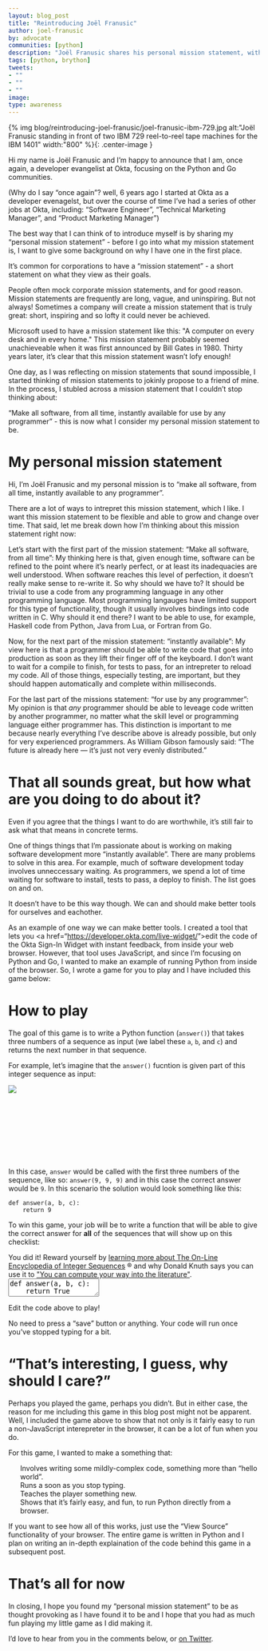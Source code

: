 ```yaml
---
layout: blog_post
title: "Reintroducing Joël Franusic"
author: joel-franusic
by: advocate
communities: [python]
description: "Joël Franusic shares his personal mission statement, with an live example"
tags: [python, brython]
tweets:
- ""
- ""
- ""
image:
type: awareness
---
```


<script src="https://cdn.jsdelivr.net/npm/brython@3.8.10/brython.min.js"></script>
<script src="https://cdn.jsdelivr.net/npm/brython@3.8.10/brython_stdlib.js"></script>
<script src="//cdnjs.cloudflare.com/ajax/libs/codemirror/5.37.0/codemirror.js"></script>
<script src="//cdnjs.cloudflare.com/ajax/libs/codemirror/5.37.0/mode/python/python.js"></script>
<script src="//cdnjs.cloudflare.com/ajax/libs/codemirror/5.37.0/addon/edit/matchbrackets.js"></script>
<link rel="stylesheet" href="//cdnjs.cloudflare.com/ajax/libs/codemirror/5.37.0/codemirror.css">
<link rel="stylesheet" href="//cdnjs.cloudflare.com/ajax/libs/codemirror/5.37.0/theme/neat.css" integrity="sha256-WMLC5bxpwvLiouYZo3maC9cKh1TBNxBNqrSjnlP0JQM=" crossorigin="anonymous" />
<style type="text/css">
  ul {
    list-style: none;
  }
li:before {
  margin: 0 0.25em;
}
  li.pass:before {
    content: "\2611"
  }
  li.fail:before {
    content: "\2610"
  }
  
  .alert {
    border-radius: 4px;
    padding: 12px 20px 12px 20px;
    display: none;
  }
  
  .alert > code {
    font-size: 16px;
  }
  
  .error {
    background-color: rgb(255, 243, 205);
    color: rgb(113, 100, 4);
  }
  
  .success {
    background-color: rgb(212, 237, 218);
    color: rgb(21, 87, 36);
  }
  
  .CodeMirror {
    height: auto !important;
  }
</style>

    
<script type="text/python3">

from browser import document, html, window, timer

def a000004():
    while True:
        yield(0)

def a000045():
    ring = [3, 5]
    while True:
        x = ring[0] + ring[1]
        yield(x)
        ring.append(x)
        ring.pop(0)

def a001477():
    x = 1
    while True:
        yield(x)
        x = x + 1

def a016777():
    x = 1
    while True:
        yield(x)
        x = x + 3

def a000079():
    x = 1
    while True:
        yield(2 ** x)
        x = x + 1

def play(func):
    document["messages"].clear()
    document["error"].clear()
    document["error"].style.display = "none"
    for incrementor in [a000004, a001477, a016777, a000079, a000045]:
        counter = incrementor()
        ring = [counter.__next__(), counter.__next__(), counter.__next__()]
        tests = 0
        name = incrementor.__name__
        checklist_message = f"""Sequence <a href="https://oeis.org/{name}" target="_blank">{name}</a>."""
        for want in counter:
            got = func(ring[0],ring[1],ring[2])
            if want != got:
                msg =  f"""Error with sequence {name}:
                          Expected <code>answer({ring[0]}, {ring[1]}, {ring[2]})</code> to return <code>{want}</code> 
                          but got <code>{got}</code> instead."""
                checklist_message = f"""Sequence <a href="https://oeis.org/{name}" target="_blank">{name}</a>."""
                document["messages"] <= html.LI(checklist_message, Class="fail")
                document["error"] <= html.DIV(msg, Class="error")
                document["error"].style.display = "block"
                return False
            ring.append(want)
            ring.pop(0)
            tests = tests + 1
            if tests > 50:
                break
        document["messages"] <= html.LI(checklist_message, Class="pass")
    document["success"].style.display = "block"
    return True

def runPy():
    print("runPy called")
    code = pyEditor.getValue()
    exec(code)

refresh_from_editor_delay_ms = 400

def edit_hook(cm, *arg):
    if cm.typing_delay_timer:
        timer.clear_timeout(cm.typing_delay_timer)
    cm.typing_delay_timer = timer.set_timeout(runPy, refresh_from_editor_delay_ms)

def init_hook(cm):
    cm.typing_delay_timer = None
    cm.on("changes", edit_hook)
    cm.on("update", edit_hook)

window.CodeMirror.defineInitHook(init_hook)

pyEditor = window.CodeMirror.fromTextArea(document["editor"], {
    "lineNumbers": True,
    "mode": "python",
    "matchBrackets": True,
    "indentUnit": 4,
    "theme": "neat"
})

</script>

{% img blog/reintroducing-joel-franusic/joel-franusic-ibm-729.jpg alt:"Joël Franusic standing in front of two IBM 729 reel-to-reel tape machines for the IBM 1401" width:"800" %}{: .center-image }

Hi my name is Joël Franusic and I&rsquo;m happy to announce that I am,
once again, a developer evangelist at Okta, focusing on the Python and Go communities.

(Why do I say &ldquo;once again&rdquo;? well, 6 years ago I started at Okta as a
developer evenagelst, but over the course of time I&rsquo;ve had a series
of other jobs at Okta, including: &ldquo;Software Engineer&rdquo;, &ldquo;Technical Marketing
Manager&rdquo;, and &ldquo;Product Marketing Manager&rdquo;)

The best way that I can think of to introduce myself is by sharing
my &ldquo;personal mission statement&rdquo; - before I go into what my
mission statement is, I want to give some background on why I have
one in the first place.

It&rsquo;s common for corporations to have a &ldquo;mission statement&rdquo; - a short
statement on what they view as their goals.

People often mock corporate mission statements, and for
good reason. Mission statements are frequently are long, vague, and uninspiring.
But not always! Sometimes a company will create a mission statement that
is truly great: short, inspiring and so lofty it could never be
achieved.

Microsoft used to have a mission statement like this: "A computer on every desk and in every home."
This mission statement probably seemed unachieveable
when it was first announced by Bill Gates in 1980. Thirty years later, it&rsquo;s
clear that this mission statement wasn&rsquo;t lofy enough!

One day, as I was reflecting on mission statements that sound impossible, I
started thinking of mission statements to jokinly propose to a friend of
mine. In the process, I stubled across a mission statement that I couldn&rsquo;t
stop thinking about:

&ldquo;Make all software, from all time, instantly available for use by any
programmer&rdquo; - this is now what I consider my personal mission statement to be.


# My personal mission statement

Hi, I&rsquo;m Joël Franusic and my personal mission is to &ldquo;make all
software, from all time, instantly available to any programmer&rdquo;.

There are a lot of ways to intrepret this mission
statement, which I like. I want this mission statement to be
flexible and able to grow and change over time.
That said, let me break down how I&rsquo;m thinking about this mission statement
right now:

Let&rsquo;s start with the first part of the mission statement: &ldquo;Make all software,
from all time&rdquo;: My thinking here is that, given enough time, software can be refined to the
point where it&rsquo;s nearly perfect, or at least its inadequacies are well
understood. When software reaches this level of perfection, it
doesn&rsquo;t really make sense to re-write it. So why should we have to?
It should be trivial to use a code from any programming language in
any other programming language. Most programming langauges have
limited support for this type of functionality, though it usually
involves bindings into code written in C. Why should it end there? I want to be able to
use, for example, Haskell code from Python, Java from Lua, or
Fortran from Go.

Now, for the next part of the mission statement: &ldquo;instantly available&rdquo;: My
view here is that a programmer should be able to write code that goes into
production
as soon as they lift their finger off of the keyboard. I don&rsquo;t want
to wait for a compile to finish, for tests to pass, for an
intrepreter to reload my code. All of those things, especially
testing, are important, but they should happen automatically and
complete within milliseconds.

For the last part of the missions statement: &ldquo;for use by any programmer&rdquo;:
My opinion is that *any* programmer should be able to leveage code written by
another programmer, no matter what the skill level or programming language
either programmer has. This distinction is important to me because nearly
everything I&rsquo;ve describe above is already possible, but only for very
experienced programmers. As William Gibson famously said: &ldquo;The future is
already here — it&rsquo;s just not very evenly distributed.&rdquo;


# That all sounds great, but how what are you doing to do about it?

Even if you agree that the things I want to do are worthwhile, it&rsquo;s
still fair to ask what that means in concrete terms.

One of things things that I&rsquo;m passionate about is working on making software
development more &ldquo;instantly available&rdquo;. There are many problems to solve in this
area. For example, much of software development today involves unneccessary waiting. As
programmers, we spend a lot of time waiting for software to install, tests to
pass, a deploy to finish. The list goes on and on.

It doesn&rsquo;t have to be this way though. We can and should make better tools for
ourselves and eachother.

As an example of one way we can make better tools. I created a tool that lets
you <a href=&ldquo;<https://developer.okta.com/live-widget/>&rdquo;>edit the code of the Okta Sign-In Widget with instant feedback, from inside
your web browser</a>. However, that tool uses JavaScript, and since I&rsquo;m focusing
on Python and Go, I wanted to make an example of running Python from inside of
the browser. So, I wrote a game for you to play and I have included this game below:


# How to play

The goal of this game is to write a Python function (`answer()`) that takes
three numbers of a sequence as input (we label these `a`, `b`, and `c`) and
returns the next number in that sequence.

For example, let&rsquo;s imagine that the `answer()` fucntion is given part of this
integer sequence as input:

<p style="height: 150px">
  <a href="https://dilbert.com/strip/2001-10-25">
    <img style="max-height: 90%; max-width:90%;" src="https://assets.amuniversal.com/321a39e06d6401301d80001dd8b71c47"/>
  </a>      
</p>

In this case, `answer` would be called with the first three numbers of the sequence, like so:
`answer(9, 9, 9)` and in this case the correct answer would be `9`. In this scenario the solution would look something like this:

    def answer(a, b, c):
        return 9

To win this game, your job will be to write a function that will be able to give
the correct answer for **all** of the sequences that will show up on this checklist:

  <ul id="messages"></ul>
  <div id="error" class="alert error"></div>
  <div id="success" class="alert success">
    You did it!
    Reward yourself by <a href="https://oeis.org/wiki/Welcome">learning more about The On-Line Encyclopedia of Integer Sequences</a> ®
    and why Donald Knuth says you can use it to
    <a href="https://youtu.be/BxQw4CdxLr8?t=1187">"You can compute your way into the literature"</a>.
  </div>
  <textarea id="editor">def answer(a, b, c):
    return True

play(answer)</textarea>
<script type="text/javascript">
document.addEventListener("DOMContentLoaded", function(){
    brython(1)
});
</script>

Edit the code above to play!

No need to press a &ldquo;save&rdquo; button or anything. Your code will run once you&rsquo;ve
stopped typing for a bit.


# &ldquo;That&rsquo;s interesting, I guess, why should I care?&rdquo;

Perhaps you played the game, perhaps you didn&rsquo;t. But in either case, the reason
for me including this game in this blog post might not be apparent. Well, I
included the game above to show that not only is it fairly easy to run
a non-JavaScript interepreter in the browser, it can be a lot of fun when you do.

For this game, I wanted to make a something that:

-   Involves writing some mildly-complex code, something more than &ldquo;hello world&rdquo;.
-   Runs a soon as you stop typing.
-   Teaches the player something new.
-   Shows that it&rsquo;s fairly easy, and fun, to run Python directly from a browser.

If you want to see how all of this works, just use the &ldquo;View Source&rdquo;
functionality of your browser. The entire game is written in Python and I plan
on writing an in-depth explaination of the code behind this game in a subsequent
post.


# That&rsquo;s all for now

In closing, I hope you found my &ldquo;personal mission statement&rdquo; to be as thought
provoking as I have found it to be and I hope that you had as much fun playing
my little game as I did making it.

I&rsquo;d love to hear from you in the comments below, or [on Twitter](https://twitter.com/jf).

